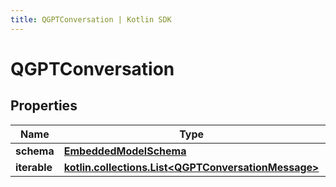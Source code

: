 ```yaml
---
title: QGPTConversation | Kotlin SDK
---
```




# QGPTConversation

## Properties
Name | Type | Description | Notes
------------ | ------------- | ------------- | -------------
**schema** | [**EmbeddedModelSchema**](EmbeddedModelSchema) |  |  [optional]
**iterable** | [**kotlin.collections.List&lt;QGPTConversationMessage&gt;**](QGPTConversationMessage) |  |  [optional]




